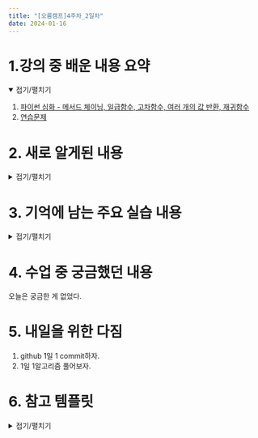 ```yaml
---
title: "[오름캠프]4주차_2일차"
date: 2024-01-16
---
```


# 1.강의 중 배운 내용 요약

<details open>
<summary>접기/펼치기</summary>
<div markdown="1">  

1. [파이썬 심화 - 메서드 체이닝, 일급함수, 고차함수, 여러 개의 값 반환, 재귀함수](https://colab.research.google.com/drive/1hW3B4IO8p9pLgCrkm6gGjMPVpfMU45gd?usp=sharing)
2. [연습문제](https://colab.research.google.com/drive/1Pi3_QI7sjJxgHFm3PWy6Ml3GwUn6JolD?usp=sharing)
    
</div>
</details>

# 2. 새로 알게된 내용

<details close>
<summary>접기/펼치기</summary>
<div markdown="1">  


1. 일급함수, 그리고 고차함수

    - 내용 요약 : 일급함수는 함수를 변수로 취급한다. 그리고 보통 변수는 함수에서 인자로 받게되거나 반환된다. 이를 고차함수에 적용해본다. 

    - 활용 : 인스턴스나 클래스에 직접 접근하지 않고 내가 만든 변수로 관리할 수 있다.

    - 코드

        ```python
        # 1. 함수를 인자로 받는 고차함수
        # 예 : 주어진 리스트와 함수를 인자로 받아, 리스트의 각 요소에 해당 함수를 적용한 결과를 반환하는 고차함수

        def apply_function(lst, func):
            return list(map(lambda x: x * 2, lst))

        result = apply_function([1, 2, 3, 4], lambda x: x * 2)
        print(result)
        ```

        ```python
        # 2. 함수를 반환하는 고차함수 (중요! : 데코레이터와 연관!)
        def multiply_by_n(n):
            def target_x_by_n(x):
                return n * x
            return target_x_by_n

        # 예제 사용
        multiplier = multiply_by_n(5)
        print(multiplier(3))  # 15가 출력되어야 함
        ```
        
        ```python
        # 3. 함수를 딕셔너리의 값으로 받는 경우
        class Operator:
            def add(self, x, y):
                return x + y

            def sub(self, x, y):
                return x - y

            def mul(self, x, y):
                return x * y

            def div(self, x, y):
                return x / y

            def _and(self, x, y):
                pass

            def _or(self, x, y):
                pass

        op = Operator()
        logical_op = {
            'add': op.add,
            'sub': op.sub,
            'mul': op.mul,
            'div': op.div,
        }
        arithmetic_op = {
            '_and': op._and,
            '_or': op._or,
        }

        print(logical_op['add'](2, 3)) # 출력: 5 ; logical_op['add']와 op.add 가 가리키는 공간이 같다!
        print(op.add(2, 3)) # 출력: 5

        for _, f in logical_op.items():
            print(f(2, 3)) # 4칙연산 모두 계산
        ```

2. 값과 함수

    - 코드

        ```python
        # 밖에서 함수 안에 있는 값을 참조하지 못합니다.
        def f():
            x = 10
            y = 20
            return x + y

        f()
        x # error ;  함수가 끝나서 더 이상 활용되지않는 변수는 사라진다.
        ```

        ```python
        # 함수 안에서 밖의 값을 참조할 수 있다.
        one = 100
        def f():
            x = one + 10
            y = 20
            return x + y

        f()
        # x
        ```

3. 재귀함수

    - 개념 : 내가 나를 호출하는 함수
    - 활용 : 팔린드롬, 분할 정복, 다이나믹 프로그래밍
    - 코드

        ```python
        # 순열(factorial)
        # f(5) => 5 * 4 * 3 * 2 * 1 == 120 == 5! (수학 공식으로는 5!로 표현합니다.)
        def f(n):
            if n <= 1: # 즉, n의 값이 1이하로 내려가기 전 까지는
                return n
            return n * f(n-1) # n * f(n-1)을 반환

        f(5)        
        ```


</div>
</details>

# 3. 기억에 남는 주요 실습 내용

<details close>
<summary>접기/펼치기</summary>
<div markdown="1"> 

## 코드 리뷰 
강사님이 이전 연습문제 작성 코드 리뷰 및 피드백 진행

### 1. 코드 및 피드백

<details close>
<summary>접기/펼치기</summary>
<div markdown="1">

```python

# 피드백에 해당하는 부분 위주로 코드 표시. 피드백 부분 주석으로 정리
from datetime import datetime

class Comment:
    total_comments = 0 # 이 경우, 인스턴스 변수로 쓰는 걸 권장

    # 댓글의 경우, user_id보다는 author_id, username보단 author_name으로 쓰는 걸 권장
    def __init__(self, content, user_id, username): 
        self.creation_date = datetime.now()
        # datetime.now()를 그대로 쓰지 말고 미리 객체로 만들어서(d = datetime.now) 그 객체를 써야함. 
        # strftime 활용 -> 서비스 범위 고려
        # '년/월/일' 포맷은 한국, 일본 정도만 쓰고 대부분의 나라에서는 '일/월/년' 표준을 씀.
        self.replies = []  
        # 리스트로 저장하면 안됨! -> 댓글 삭제시 대댓글도 지워짐. 
        # 서비스가 커져서 이용자 간 법적 다툼이나 문제가 생기는 경우 DB를 열어야 할 수 도 있는 데, 이 때 문제가 될 수 있음.

    def like(self):
        # 좋아요 버튼 변수명은 보통 like 단독으로 쓰지 않고, like_btn 같은 이름으로 지정한다. 
        self.likes += 1



# 일관성이 없음. 깔끔하지 못함
post_comment_content = "이 게시물 정말 좋아요!"
post_user_id = 456
post_username = "user456"
post_comment = Comment(content=post_comment_content, user_id=post_user_id, username=post_username)

reply_content = "대댓글입니다!"
reply_user_id = 789
reply_username = "user789"
reply_to_post_comment = post_comment.add_reply(reply_content, reply_user_id, reply_username)

# 일관성이 없음. 깔끔하지 못함
comment_to_reply_content = "대댓글의 댓글입니다!"
comment_to_reply_user_id = 999
comment_to_reply_username = "user999"
post_comment.add_comment_to_reply(reply_to_post_comment, comment_to_reply_content, comment_to_reply_user_id, comment_to_reply_username)
```

</div>
</details>


</div>
</details>

# 4. 수업 중 궁금했던 내용
오늘은 궁금한 게 없었다. 

# 5. 내일을 위한 다짐
1. github 1일 1 commit하자.
2. 1일 1알고리즘 풀어보자.

# 6. 참고 템플릿

<details close>
<summary>접기/펼치기</summary>
<div markdown="1">
    
    [오늘 강의 요약 정리] - 오늘 어떤 것을 배웠나요?

    [오늘의 발견] - 오늘 배웠던 것 중에 처음 알았던 것은 어떤 것이 있었나요?

    [오늘의 실습] - 실습때 했던 코드를 첨부하는 것을 추천드립니다.

    [오늘의 질문] - 이해가 가지 않았다던가? 추가적으로 궁금한 것을 정리해보세요.

    [오늘의 복습] - 남은 시간 동안 어떻게 복습할 것인지?

    [내일을 위한 다짐] - 개인적인 피드백을 적어보고, 중간에 마음이 꺾이지 않기 위해 나의 다짐을 적어보고, 오늘을 정리해봅시다.

</div>
</details>
